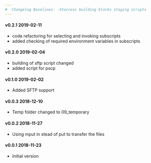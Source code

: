 ```yaml
---
#  Changelog Baselines: .htaccess building blocks staging scripts
---
```

<h4>v0.2.1 2019-02-11</h4>
<ul>
<li> code refactoring for selecting and invoking subscripts</li>
<li> added checking of required environment variables in subscripts</li>
</ul>

<h4>v0.2.0 2019-02-04</h4>
<ul>
<li> building of sftp script changed</li>
<li> added script for pscp</li>
</ul>

<h4>v0.1.0 2019-02-02</h4>
<ul>
<li> Added SFTP support</li>
</ul>

<h4>v0.0.3 2018-12-10</h4>
<ul>
<li> Temp folder changed to 09_temporary</li>
</ul>

<h4>v0.0.2 2018-11-27</h4>
<ul>
<li>Using mput in stead of put to transfer the files</li>
</ul>

<h4>v0.0.1 2018-11-23</h4>
<ul>
<li>Initial version</li>
</ul>
